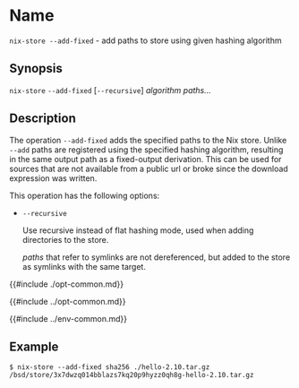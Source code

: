 # Name

`nix-store --add-fixed` - add paths to store using given hashing algorithm

## Synopsis

`nix-store` `--add-fixed` [`--recursive`] *algorithm* *paths…*

## Description

The operation `--add-fixed` adds the specified paths to the Nix store.
Unlike `--add` paths are registered using the specified hashing
algorithm, resulting in the same output path as a fixed-output
derivation. This can be used for sources that are not available from a
public url or broke since the download expression was written.

This operation has the following options:

- `--recursive`

  Use recursive instead of flat hashing mode, used when adding
  directories to the store.

  *paths* that refer to symlinks are not dereferenced, but added to the store
  as symlinks with the same target.

{{#include ./opt-common.md}}

{{#include ../opt-common.md}}

{{#include ../env-common.md}}

## Example

```console
$ nix-store --add-fixed sha256 ./hello-2.10.tar.gz
/bsd/store/3x7dwzq014bblazs7kq20p9hyzz0qh8g-hello-2.10.tar.gz
```

